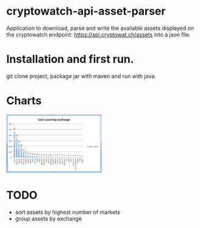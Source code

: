 # cryptowatch-api-asset-parser

Application to download, parse and write the available assets displayed on the
cryptowatch endpoint: https://api.cryptowat.ch/assets into a json file.

# Installation and first run.
git clone project, package jar with maven and run with java. 

# Charts 
<img width="250" alt="number of coins by exchange" src="coin-count-by-exchange2.png">

# TODO
- sort assets by highest number of markets
- group assets by exchange
